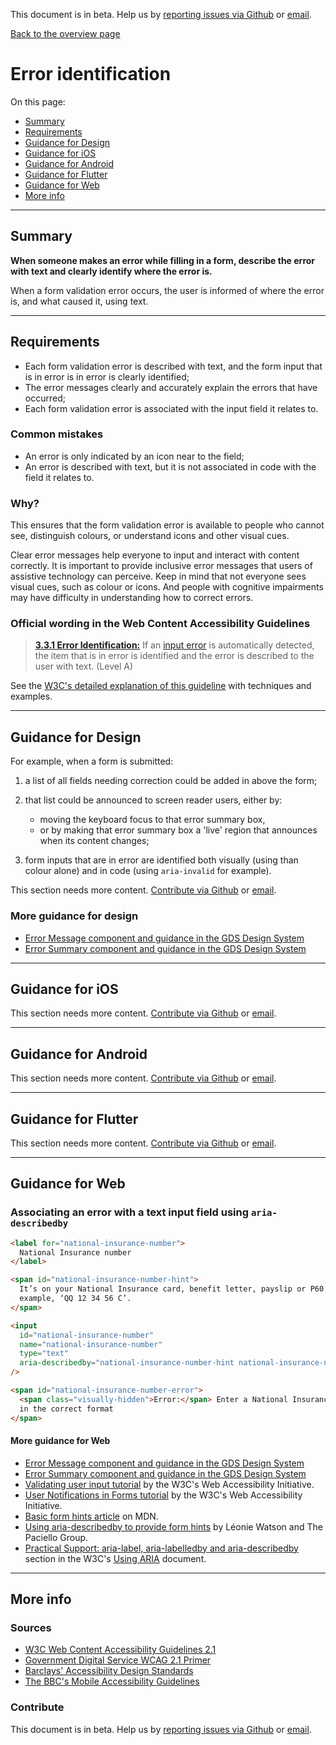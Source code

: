 This document is in beta. Help us by [reporting issues via Github](https://github.com/jfhector/accessibility-guidelines) or [email](mailto:jeanfrancois.hector@googlemail.com).

[Back to the overview page](./../index.html)

# Error identification

On this page:

- [Summary](#summary)
- [Requirements](#requirements)
- [Guidance for Design](#guidance-for-design)
- [Guidance for iOS](#guidance-for-ios)
- [Guidance for Android](#guidance-for-android)
- [Guidance for Flutter](#guidance-for-flutter)
- [Guidance for Web](#guidance-for-web)
- [More info](#more-info)

---

## Summary

**When someone makes an error while filling in a form, describe the error with text and clearly identify where the error is.**

When a form validation error occurs, the user is informed of where the error is, and what caused it, using text.

---

## Requirements

- Each form validation error is described with text, and the form input that is in error is in error is clearly identified;
- The error messages clearly and accurately explain the errors that have occurred;
- Each form validation error is associated with the input field it relates to.

### Common mistakes

- An error is only indicated by an icon near to the field;
- An error is described with text, but it is not associated in code with the field it relates to.

### Why?

This ensures that the form validation error is available to people who cannot see, distinguish colours, or understand icons and other visual cues.

Clear error messages help everyone to input and interact with content correctly. It is important to provide inclusive error messages that users of assistive technology can perceive. Keep in mind that not everyone sees visual cues, such as colour or icons. And people with cognitive impairments may have difficulty in understanding how to correct errors.

### Official wording in the Web Content Accessibility Guidelines

> [**3.3.1 Error Identification:**](https://www.w3.org/TR/UNDERSTANDING-WCAG20/content-structure-separation-programmatic.html) If an [input error](https://www.w3.org/TR/UNDERSTANDING-WCAG20/minimize-error-identified.html#input-errordef) is automatically detected, the item that is in error is identified and the error is described to the user with text. (Level A)

See the [W3C's detailed explanation of this guideline](https://www.w3.org/TR/UNDERSTANDING-WCAG20/content-structure-separation-programmatic.html) with techniques and examples.

---

## Guidance for Design

For example, when a form is submitted:

1. a list of all fields needing correction could be added in above the form;

2. that list could be announced to screen reader users, either by:

   - moving the keyboard focus to that error summary box,
   - or by making that error summary box a 'live' region that announces when its content changes;

3. form inputs that are in error are identified both visually (using than colour alone) and in code (using `aria-invalid` for example).

This section needs more content. [Contribute via Github](https://github.com/theappbusiness/accessibility-guidelines/) or [email](mailto:jeanfrancois@theappbusiness.com).

### More guidance for design

- [Error Message component and guidance in the GDS Design System](https://design-system.service.gov.uk/components/error-message/)
- [Error Summary component and guidance in the GDS Design System](https://design-system.service.gov.uk/components/error-summary/)

---

## Guidance for iOS

This section needs more content. [Contribute via Github](https://github.com/theappbusiness/accessibility-guidelines/) or [email](mailto:kane.cheshire@theappbusiness.com).

---

## Guidance for Android

This section needs more content. [Contribute via Github](https://github.com/theappbusiness/accessibility-guidelines/) or [email](mailto:jeanfrancois@theappbusiness.com).

---

## Guidance for Flutter

This section needs more content. [Contribute via Github](https://github.com/theappbusiness/accessibility-guidelines/) or [email](mailto:jacek.kulinski@theappbusiness.com).

---

## Guidance for Web

### Associating an error with a text input field using `aria-describedby`

```html
<label for="national-insurance-number">
  National Insurance number
</label>

<span id="national-insurance-number-hint">
  It’s on your National Insurance card, benefit letter, payslip or P60. For
  example, ‘QQ 12 34 56 C’.
</span>

<input
  id="national-insurance-number"
  name="national-insurance-number"
  type="text"
  aria-describedby="national-insurance-number-hint national-insurance-number-error"
/>

<span id="national-insurance-number-error">
  <span class="visually-hidden">Error:</span> Enter a National Insurance number
  in the correct format
</span>
```

#### More guidance for Web

- [Error Message component and guidance in the GDS Design System](https://design-system.service.gov.uk/components/error-message/)
- [Error Summary component and guidance in the GDS Design System](https://design-system.service.gov.uk/components/error-summary/)
- [Validating user input tutorial](https://www.w3.org/WAI/tutorials/forms/validation/) by the W3C's Web Accessibility Initiative.
- [User Notifications in Forms tutorial](https://www.w3.org/WAI/tutorials/forms/notifications/) by the W3C's Web Accessibility Initiative.
- [Basic form hints article](https://developer.mozilla.org/en-US/docs/Web/Accessibility/ARIA/forms/Basic_form_hints) on MDN.
- [Using aria-describedby to provide form hints](https://www.paciellogroup.com/blog/2014/12/using-aria-describedby-to-provide-helpful-form-hints/) by Léonie Watson and The Paciello Group.
- [Practical Support: aria-label, aria-labelledby and aria-describedby](https://www.w3.org/TR/using-aria/#practical-support-aria-label-aria-labelledby-and-aria-describedby) section in the W3C's [Using ARIA](https://www.w3.org/TR/using-aria/) document.

---

## More info

### Sources

- [W3C Web Content Accessibility Guidelines 2.1](https://www.w3.org/TR/WCAG21/)
- [Government Digital Service WCAG 2.1 Primer](https://alphagov.github.io/wcag-primer/)
- [Barclays' Accessibility Design Standards](https://home.barclays/who-we-are/our-suppliers/our-requirements-of-external-suppliers/)
- [The BBC's Mobile Accessibility Guidelines](https://www.bbc.co.uk/guidelines/futuremedia/accessibility/mobile/summary)

### Contribute

This document is in beta. Help us by [reporting issues via Github](https://github.com/jfhector/accessibility-guidelines) or [email](mailto:jeanfrancois.hector@googlemail.com).
